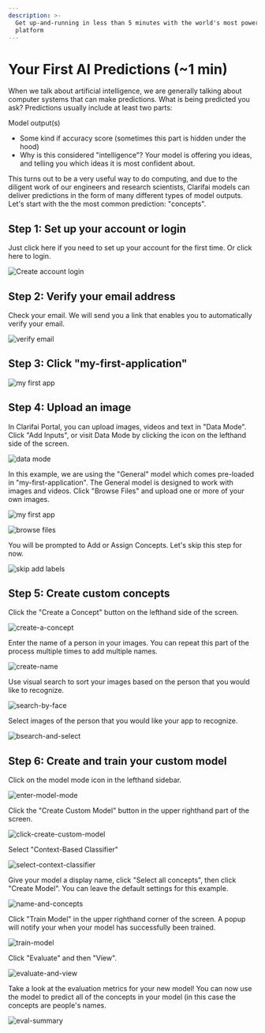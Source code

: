 ```yaml
---
description: >-
  Get up-and-running in less than 5 minutes with the world's most powerful AI
  platform
---
```


# Your First AI Predictions (~1 min)

When we talk about artificial intelligence, we are generally talking about computer systems that can make predictions. What is being predicted you ask? Predictions usually include at least two parts:

Model output(s)

* Some kind if accuracy score (sometimes this part is hidden under the hood)
* Why is this considered "intelligence"? Your model is offering you ideas, and telling you which ideas it is most confident about.

This turns out to be a very useful way to do computing, and due to the diligent work of our engineers and research scientists, Clarifai models can deliver predictions in the form of many different types of model outputs. Let's start with the the most common prediction: "concepts".

## Step 1: Set up your account or login
Just click here if you need to set up your account for the first time. Or click here to login.‌

![Create account login](/img/create_acct_login.png)

## Step 2: Verify your email address
Check your email. We will send you a link that enables you to automatically verify your email.‌

![verify email](/img/verify_email.png)

## Step 3: Click "my-first-application"

![my first app](/img/click_my_first_app.png)

## Step 4: Upload an image
In Clarifai Portal, you can upload images, videos and text in "Data Mode". Click "Add Inputs", or visit Data Mode by clicking the icon on the lefthand side of the screen.‌

![data mode](/img/data_mode.png)

In this example, we are using the "General" model which comes pre-loaded in "my-first-application". The General model is designed to work with images and videos. Click "Browse Files" and upload one or more of your own images.‌

![my first app](/img/data_mode.png)

![browse files](/img/browse_files.png)

You will be prompted to Add or Assign Concepts. Let's skip this step for now.

![skip add labels](/img/skip_add_labels.png)

## Step 5: Create custom concepts
Click the "Create a Concept" button on the lefthand side of the screen.

![create-a-concept](/img/create-a-concept.png)

Enter the name of a person in your images. You  can repeat this part of the process multiple times to add multiple names.

![create-name](/img/create-name.png)

Use visual search to sort your images based on the person that you would like to recognize.

![search-by-face](/img/search-by-face.png)

Select images of the person that you would like your app to recognize.

![bsearch-and-select](/img/search-and-select.png)

## Step 6: Create and train your custom model
Click on the model mode icon in the lefthand sidebar.

![enter-model-mode](/img/enter-model-mode.png)

Click the "Create Custom Model" button in the upper righthand part of the screen.

![click-create-custom-model](/img/click-create-custom-model.png)

Select "Context-Based Classifier"

![select-context-classifier](/img/select-context-classifier.png)

Give your model a display name, click "Select all concepts", then click "Create Model". You can leave the default settings for this example.

![name-and-concepts](/img/name-and-concepts.png)

Click "Train Model" in the upper righthand corner of the screen. A popup will notify your when your model has successfully been trained.

![train-model](/img/train-model.png)

Click "Evaluate" and then "View".

![evaluate-and-view](/img/evaluate-and-view.png)

Take a look at the evaluation metrics for your new model! You can now use the model to predict all of the concepts in your model (in this case the concepts are people's names.

![eval-summary](/img/eval-summary.png)
